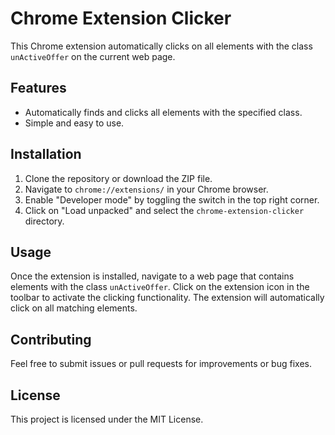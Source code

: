 # Chrome Extension Clicker

This Chrome extension automatically clicks on all elements with the class `unActiveOffer` on the current web page.

## Features

- Automatically finds and clicks all elements with the specified class.
- Simple and easy to use.

## Installation

1. Clone the repository or download the ZIP file.
2. Navigate to `chrome://extensions/` in your Chrome browser.
3. Enable "Developer mode" by toggling the switch in the top right corner.
4. Click on "Load unpacked" and select the `chrome-extension-clicker` directory.

## Usage

Once the extension is installed, navigate to a web page that contains elements with the class `unActiveOffer`. Click on the extension icon in the toolbar to activate the clicking functionality. The extension will automatically click on all matching elements.

## Contributing

Feel free to submit issues or pull requests for improvements or bug fixes.

## License

This project is licensed under the MIT License.